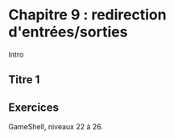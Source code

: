 # Chapitre 9 : redirection d'entrées/sorties

Intro

## Titre 1

## Exercices

GameShell, niveaux 22 à 26.
